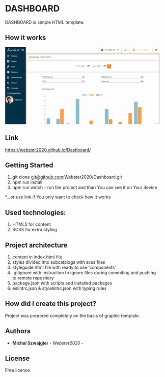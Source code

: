 # DASHBOARD

DASHBOARD is simple HTML template.

## How it works
![](DASHBOARD.gif)

## Link
https://webster2020.github.io/Dashboard/

## Getting Started
1. git clone git@github.com:Webster2020/Dashboard.git
2. npm run install
3. npm run watch - run the project and than You can see it on Your device

*...or use link if You only want to check how it works

## Used technologies:
 1. HTML5 for content
 2. SCSS for extra styling

## Project architecture

 1. content in index.html file
 2. styles divided into subcatalogs with scss files 
 3. styleguide.html file with ready to use 'components'
 4. .gitignore with instruction to ignore files during commiting and pushing to remote repository
 5. package.json with scripts and installed packages
 6. eslintrc.json & stylelintrc.json with typing rules

## How did I create this project?

Project was prepared completely on the basis of graphic template.

## Authors

* **Michal Szwajgier** - *Webster2020* - 

## License
Free licence